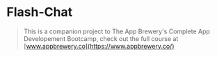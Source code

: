 
# Flash-Chat

>This is a companion project to The App Brewery's Complete App Developement Bootcamp, check out the full course at [www.appbrewery.co](https://www.appbrewery.co/)


